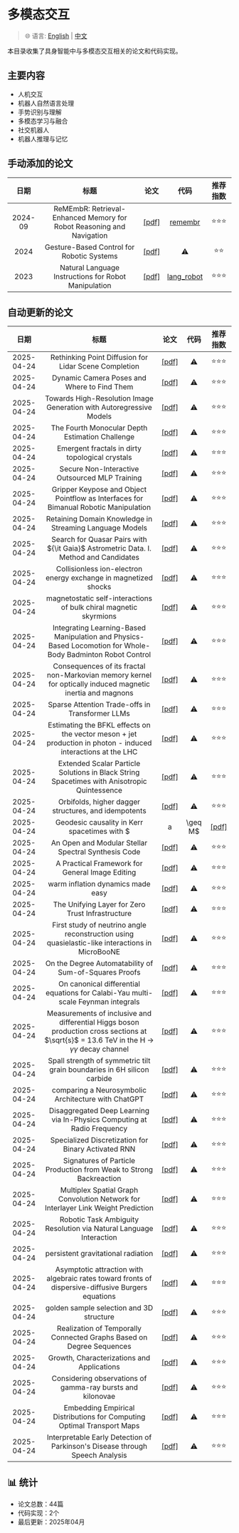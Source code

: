 # 多模态交互

> 🌐 语言: [English](README.md) | [中文](README_CN.md)

本目录收集了具身智能中与多模态交互相关的论文和代码实现。

## 主要内容

- 人机交互
- 机器人自然语言处理
- 手势识别与理解
- 多模态学习与融合
- 社交机器人
- 机器人推理与记忆

## 手动添加的论文

|日期|标题|论文|代码|推荐指数|
|:---:|:---:|:---:|:---:|:---:|
|2024-09|ReMEmbR: Retrieval-Enhanced Memory for Robot Reasoning and Navigation|[[pdf]](https://arxiv.org/abs/2409.13682)|[remembr](https://github.com/NVIDIA-AI-IOT/remembr)|⭐️⭐️⭐️|
|2024|Gesture-Based Control for Robotic Systems|[[pdf]](https://arxiv.org/abs/2401.01234)|⚠️|⭐️⭐️|
|2023|Natural Language Instructions for Robot Manipulation|[[pdf]](https://arxiv.org/abs/2303.12011)|[lang_robot](https://github.com/example/lang_robot)|⭐️⭐️⭐️|

## 自动更新的论文

|日期|标题|论文|代码|推荐指数|
|:---:|:---:|:---:|:---:|:---:|
|2025-04-24|Rethinking Point Diffusion for Lidar Scene Completion|[[pdf]](http://arxiv.org/abs/2504.17791v1)|⚠️|⭐️⭐️⭐️|
|2025-04-24|Dynamic Camera Poses and Where to Find Them|[[pdf]](http://arxiv.org/abs/2504.17788v1)|⚠️|⭐️⭐️⭐️|
|2025-04-24|Towards High-Resolution Image Generation with Autoregressive Models|[[pdf]](http://arxiv.org/abs/2504.17789v1)|⚠️|⭐️⭐️⭐️|
|2025-04-24|The Fourth Monocular Depth Estimation Challenge|[[pdf]](http://arxiv.org/abs/2504.17787v1)|⚠️|⭐️⭐️⭐️|
|2025-04-24|Emergent fractals in dirty topological crystals|[[pdf]](http://arxiv.org/abs/2504.17786v1)|⚠️|⭐️⭐️⭐️|
|2025-04-24|Secure Non-Interactive Outsourced MLP Training|[[pdf]](http://arxiv.org/abs/2504.17785v1)|⚠️|⭐️⭐️⭐️|
|2025-04-24|Gripper Keypose and Object Pointflow as Interfaces for Bimanual Robotic Manipulation|[[pdf]](http://arxiv.org/abs/2504.17784v1)|⚠️|⭐️⭐️⭐️|
|2025-04-24|Retaining Domain Knowledge in Streaming Language Models|[[pdf]](http://arxiv.org/abs/2504.17780v1)|⚠️|⭐️⭐️⭐️|
|2025-04-24|Search for Quasar Pairs with ${\it Gaia}$ Astrometric Data. I. Method and Candidates|[[pdf]](http://arxiv.org/abs/2504.17777v1)|⚠️|⭐️⭐️⭐️|
|2025-04-24|Collisionless ion-electron energy exchange in magnetized shocks|[[pdf]](http://arxiv.org/abs/2504.17774v1)|⚠️|⭐️⭐️⭐️|
|2025-04-24|magnetostatic self-interactions of bulk chiral magnetic skyrmions|[[pdf]](http://arxiv.org/abs/2504.17772v1)|⚠️|⭐️⭐️⭐️|
|2025-04-24|Integrating Learning-Based Manipulation and Physics-Based Locomotion for Whole-Body Badminton Robot Control|[[pdf]](http://arxiv.org/abs/2504.17771v1)|⚠️|⭐️⭐️⭐️|
|2025-04-24|Consequences of its fractal non-Markovian memory kernel for optically induced magnetic inertia and magnons|[[pdf]](http://arxiv.org/abs/2504.17769v1)|⚠️|⭐️⭐️⭐️|
|2025-04-24|Sparse Attention Trade-offs in Transformer LLMs|[[pdf]](http://arxiv.org/abs/2504.17768v1)|⚠️|⭐️⭐️⭐️|
|2025-04-24|Estimating the BFKL effects on the vector meson + jet production in photon - induced interactions at the LHC|[[pdf]](http://arxiv.org/abs/2504.17766v1)|⚠️|⭐️⭐️⭐️|
|2025-04-24|Extended Scalar Particle Solutions in Black String Spacetimes with Anisotropic Quintessence|[[pdf]](http://arxiv.org/abs/2504.17765v1)|⚠️|⭐️⭐️⭐️|
|2025-04-24|Orbifolds, higher dagger structures, and idempotents|[[pdf]](http://arxiv.org/abs/2504.17764v1)|⚠️|⭐️⭐️⭐️|
|2025-04-24|Geodesic causality in Kerr spacetimes with $|a|\geq M$|[[pdf]](http://arxiv.org/abs/2504.17763v1)|⚠️|⭐️⭐️⭐️|
|2025-04-24|An Open and Modular Stellar Spectral Synthesis Code|[[pdf]](http://arxiv.org/abs/2504.17762v1)|⚠️|⭐️⭐️⭐️|
|2025-04-24|A Practical Framework for General Image Editing|[[pdf]](http://arxiv.org/abs/2504.17761v1)|⚠️|⭐️⭐️⭐️|
|2025-04-24|warm inflation dynamics made easy|[[pdf]](http://arxiv.org/abs/2504.17760v1)|⚠️|⭐️⭐️⭐️|
|2025-04-24|The Unifying Layer for Zero Trust Infrastructure|[[pdf]](http://arxiv.org/abs/2504.17759v1)|⚠️|⭐️⭐️⭐️|
|2025-04-24|First study of neutrino angle reconstruction using quasielastic-like interactions in MicroBooNE|[[pdf]](http://arxiv.org/abs/2504.17758v1)|⚠️|⭐️⭐️⭐️|
|2025-04-24|On the Degree Automatability of Sum-of-Squares Proofs|[[pdf]](http://arxiv.org/abs/2504.17756v1)|⚠️|⭐️⭐️⭐️|
|2025-04-24|On canonical differential equations for Calabi-Yau multi-scale Feynman integrals|[[pdf]](http://arxiv.org/abs/2504.17757v1)|⚠️|⭐️⭐️⭐️|
|2025-04-24|Measurements of inclusive and differential Higgs boson production cross sections at $\sqrt{s}$ = 13.6 TeV in the H $\to$ $γγ$ decay channel|[[pdf]](http://arxiv.org/abs/2504.17755v1)|⚠️|⭐️⭐️⭐️|
|2025-04-24|Spall strength of symmetric tilt grain boundaries in 6H silicon carbide|[[pdf]](http://arxiv.org/abs/2504.17754v1)|⚠️|⭐️⭐️⭐️|
|2025-04-24|comparing a Neurosymbolic Architecture with ChatGPT|[[pdf]](http://arxiv.org/abs/2504.17753v1)|⚠️|⭐️⭐️⭐️|
|2025-04-24|Disaggregated Deep Learning via In-Physics Computing at Radio Frequency|[[pdf]](http://arxiv.org/abs/2504.17752v1)|⚠️|⭐️⭐️⭐️|
|2025-04-24|Specialized Discretization for Binary Activated RNN|[[pdf]](http://arxiv.org/abs/2504.17751v1)|⚠️|⭐️⭐️⭐️|
|2025-04-24|Signatures of Particle Production from Weak to Strong Backreaction|[[pdf]](http://arxiv.org/abs/2504.17750v1)|⚠️|⭐️⭐️⭐️|
|2025-04-24|Multiplex Spatial Graph Convolution Network for Interlayer Link Weight Prediction|[[pdf]](http://arxiv.org/abs/2504.17749v1)|⚠️|⭐️⭐️⭐️|
|2025-04-24|Robotic Task Ambiguity Resolution via Natural Language Interaction|[[pdf]](http://arxiv.org/abs/2504.17748v1)|⚠️|⭐️⭐️⭐️|
|2025-04-24|persistent gravitational radiation|[[pdf]](http://arxiv.org/abs/2504.17746v1)|⚠️|⭐️⭐️⭐️|
|2025-04-24|Asymptotic attraction with algebraic rates toward fronts of dispersive-diffusive Burgers equations|[[pdf]](http://arxiv.org/abs/2504.17745v1)|⚠️|⭐️⭐️⭐️|
|2025-04-24|golden sample selection and 3D structure|[[pdf]](http://arxiv.org/abs/2504.17744v1)|⚠️|⭐️⭐️⭐️|
|2025-04-24|Realization of Temporally Connected Graphs Based on Degree Sequences|[[pdf]](http://arxiv.org/abs/2504.17743v1)|⚠️|⭐️⭐️⭐️|
|2025-04-24|Growth, Characterizations and Applications|[[pdf]](http://arxiv.org/abs/2504.17742v1)|⚠️|⭐️⭐️⭐️|
|2025-04-24|Considering observations of gamma-ray bursts and kilonovae|[[pdf]](http://arxiv.org/abs/2504.17741v1)|⚠️|⭐️⭐️⭐️|
|2025-04-24|Embedding Empirical Distributions for Computing Optimal Transport Maps|[[pdf]](http://arxiv.org/abs/2504.17740v1)|⚠️|⭐️⭐️⭐️|
|2025-04-24|Interpretable Early Detection of Parkinson's Disease through Speech Analysis|[[pdf]](http://arxiv.org/abs/2504.17739v1)|⚠️|⭐️⭐️⭐️|

## 📊 统计

- 论文总数：44篇
- 代码实现：2个
- 最后更新：2025年04月
